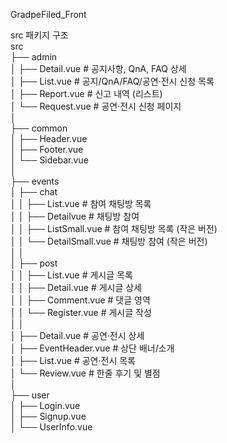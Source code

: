 GradpeFiled_Front

src 패키지 구조    
src    
├── admin    
│   ├── Detail.vue            # 공지사항, QnA, FAQ 상세    
│   ├── List.vue              # 공지/QnA/FAQ/공연·전시 신청 목록    
│   ├── Report.vue            # 신고 내역 (리스트)      
│   └── Request.vue           # 공연·전시 신청 페이지    
│    
├── common    
│   ├── Header.vue    
│   ├── Footer.vue    
│   └── Sidebar.vue    
│    
├── events    
│   ├── chat    
│   │   ├── List.vue          # 참여 채팅방 목록    
│   │   ├── Detailvue         # 채팅방 참여    
│   │   ├── ListSmall.vue     # 참여 채팅방 목록 (작은 버전)    
│   │   └── DetailSmall.vue   # 채팅방 참여 (작은 버전)    
│   │    
│   ├── post    
│   │   ├── List.vue          # 게시글 목록    
│   │   ├── Detail.vue        # 게시글 상세    
│   │   ├── Comment.vue       # 댓글 영역    
│   │   └── Register.vue      # 게시글 작성    
│   │    
│   ├── Detail.vue            # 공연·전시 상세    
│   ├── EventHeader.vue       # 상단 배너/소개    
│   ├── List.vue              # 공연·전시 목록    
│   └── Review.vue            # 한줄 후기 및 별점    
│    
├── user    
│   ├── Login.vue    
│   ├── Signup.vue    
│   └── UserInfo.vue    
